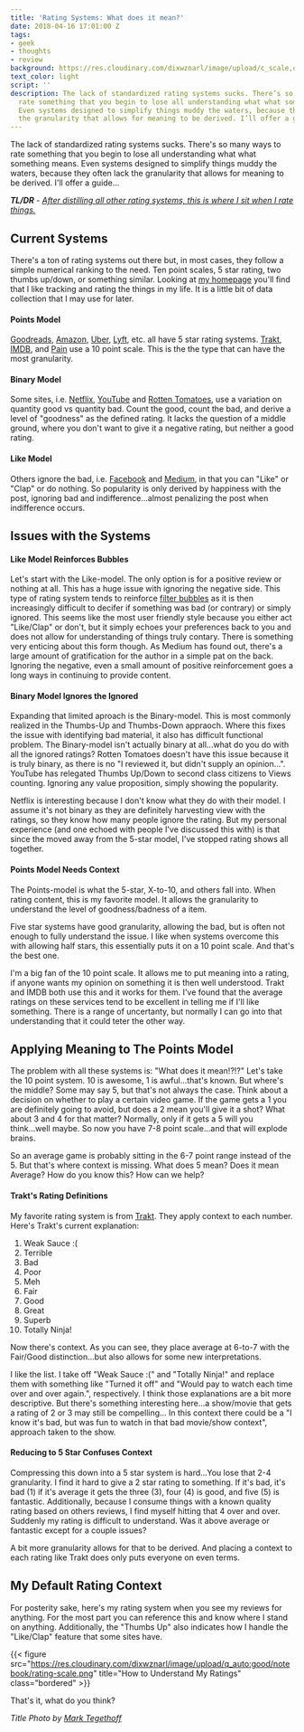 ```yaml
---
title: 'Rating Systems: What does it mean?'
date: 2018-04-16 17:01:00 Z
tags:
- geek
- thoughts
- review
background: https://res.cloudinary.com/dixwznarl/image/upload/c_scale,q_auto:eco,w_2048/notebook/moon-phases.jpg
text_color: light
script: ''
description: The lack of standardized rating systems sucks. There’s so many ways to
  rate something that you begin to lose all understanding what what something means.
  Even systems designed to simplify things muddy the waters, because they often lack
  the granularity that allows for meaning to be derived. I’ll offer a guide…
---
```


The lack of standardized rating systems sucks. There's so many ways to rate something that you begin to lose all understanding what what something means. Even systems designed to simplify things muddy the waters, because they often lack the granularity that allows for meaning to be derived. I'll offer a guide...

_**TL/DR** - [After distilling all other rating systems, this is where I sit when I rate things.](#my-default-rating-context)_

## Current Systems

There's a ton of rating systems out there but, in most cases, they follow a simple numerical ranking to the need. Ten point scales, 5 star rating, two thumbs up/down, or something similar. Looking at [my homepage][] you'll find that I like tracking and rating the things in my life. It is a little bit of data collection that I may use for later.

#### Points Model

[Goodreads][], [Amazon][], [Uber][], [Lyft][], etc. all have 5 star rating systems. [Trakt][], [IMDB][], and [Pain][] use a 10 point scale. This is the the type that can have the most granularity.

#### Binary Model

Some sites, i.e. [Netflix][], [YouTube][] and [Rotten Tomatoes][], use a variation on quantity good vs quantity bad. Count the good, count the bad, and derive a level of "goodness" as the defined rating. It lacks the question of a middle ground, where you don't want to give it a negative rating, but neither a good rating.

#### Like Model

Others ignore the bad, i.e. [Facebook][] and [Medium][], in that you can "Like" or "Clap" or do nothing. So popularity is only derived by happiness with the post, ignoring bad and indifference...almost penalizing the post when indifference occurs.

## Issues with the Systems

#### Like Model Reinforces Bubbles

Let's start with the Like-model. The only option is for a positive review or nothing at all. This has a huge issue with ignoring the negative side. This type of rating system tends to reinforce [filter bubbles][] as it is then increasingly difficult to decifer if something was bad (or contrary) or simply ignored. This seems like the most user friendly style because you either act "Like/Clap" or don't, but it simply echoes your preferences back to you and does not allow for understanding of things truly contary. There is something very enticing about this form though. As Medium has found out, there's a large amount of gratification for the author in a simple pat on the back. Ignoring the negative, even a small amount of positive reinforcement goes a long ways in continuing to provide content.

#### Binary Model Ignores the Ignored

Expanding that limited aproach is the Binary-model. This is most commonly realized in the Thumbs-Up and Thumbs-Down appraoch. Where this fixes the issue with identifying bad material, it also has difficult functional problem. The Binary-model isn't actually binary at all...what do you do with all the ignored ratings? Rotten Tomatoes doesn't have this issue because it is truly binary, as there is no "I reviewed it, but didn't supply an opinion...". YouTube has relegated Thumbs Up/Down to second class citizens to Views counting. Ignoring any value proposition, simply showing the popularity.

Netflix is interesting because I don't know what they do with their model. I assume it's not binary as they are definitely harvesting view with the ratings, so they know how many people ignore the rating. But my personal experience (and one echoed with people I've discussed this with) is that since the moved away from the 5-star model, I've stopped rating shows all together.

#### Points Model Needs Context

The Points-model is what the 5-star, X-to-10, and others fall into. When rating content, this is my favorite model. It allows the granularity to understand the level of goodness/badness of a item.

Five star systems have good granularity, allowing the bad, but is often not enough to fully understand the issue. I like when systems overcome this with allowing half stars, this essentially puts it on a 10 point scale. And that's the best one.

I'm a big fan of the 10 point scale. It allows me to put meaning into a rating, if anyone wants my opinion on something it is then well understood. Trakt and IMDB both use this and it works for them. I've found that the average ratings on these services tend to be excellent in telling me if I'll like something. There is a range of uncertanty, but normally I can go into that understanding that it could teter the other way.

## Applying Meaning to The Points Model

The problem with all these systems is: "What does it mean!?!?" Let's take the 10 point system. 10 is awesome, 1 is awful...that's known. But where's the middle? Some may say 5, but that's not always the case. Think about a decision on whether to play a certain video game. If the game gets a 1 you are definitely going to avoid, but does a 2 mean you'll give it a shot? What about 3 and 4 for that matter? Normally, only if it gets a 5 will you think...well maybe. So now you have 7-8 point scale...and that will explode brains.

So an average game is probably sitting in the 6-7 point range instead of the 5. But that's where context is missing. What does 5 mean? Does it mean Average? How do you know this? How can we help?

#### Trakt's Rating Definitions

My favorite rating system is from [Trakt][]. They apply context to each number. Here's Trakt's current explanation:

1.  Weak Sauce :(
2.  Terrible
3.  Bad
4.  Poor
5.  Meh
6.  Fair
7.  Good
8.  Great
9.  Superb
10. Totally Ninja!

Now there's context. As you can see, they place average at 6-to-7 with the Fair/Good distinction...but also allows for some new interpretations.

I like the list. I take off "Weak Sauce :(" and "Totally Ninja!" and replace them with something like "Turned it off" and "Would pay to watch each time over and over again.", respectively. I think those explanations are a bit more descriptive. But there's something interesting here...a show/movie that gets a rating of 2 or 3 may still be compelling... In this context there could be a "I know it's bad, but was fun to watch in that bad movie/show context", approach taken to the show.

#### Reducing to 5 Star Confuses Context

Compressing this down into a 5 star system is hard...You lose that 2-4 granularity. I find it hard to give a 2 star rating to something. If it's bad, it's bad (1) if it's average it gets the three (3), four (4) is good, and five (5) is fantastic. Additionally, because I consume things with a known quality rating based on others reviews, I find myself hitting that 4 over and over. Suddenly my rating is difficult to understand. Was it above average or fantastic except for a couple issues?

A bit more granularity allows for that to be derived. And placing a context to each rating like Trakt does only puts everyone on even terms.

## My Default Rating Context

For posterity sake, here's my rating system when you see my reviews for anything. For the most part you can reference this and know where I stand on anything. Additionally, the "Thumbs Up" also indicates how I handle the "Like/Clap" feature that some sites have.

{{< figure src="https://res.cloudinary.com/dixwznarl/image/upload/q_auto:good/notebook/rating-scale.png" title="How to Understand My Ratings" class="bordered" >}}

That's it, what do you think?

_Title Photo by [Mark Tegethoff](https://unsplash.com/photos/NbgQfUvKFE0)_

[my homepage]: /
[pain]: https://dfzljdn9uc3pi.cloudfront.net/2013/37/1/fig-1-2x.jpg
[filter bubbles]: https://en.wikipedia.org/wiki/Filter_bubble
[goodreads]: https://www.goodreads.com
[amazon]: https://www.amazon.com
[lyft]: https://www.lyft.com
[uber]: https://www.uber.com
[trakt]: https://trakt.tv
[imdb]: https://www.imdb.com
[netflix]: https://www.netflix.com
[youtube]: https://www.youtube.com
[rotten tomatoes]: https://www.rottentomatoes.com
[facebook]: https://www.facebook.com
[medium]: https://www.medium.com

